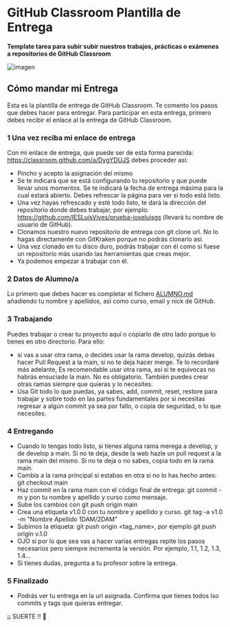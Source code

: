 # GitHub Classroom Plantilla de Entrega
**Template tarea para subir subir nuestros trabajos, prácticas o exámenes a repositorios de GitHub Classroom**

![imagen](https://github.blog/wp-content/uploads/2019/08/github-classroom-1200-630.png)

## Cómo mandar mi Entrega
Esta es la plantilla de entrega de GitHub Classroom. Te comento los pasos que debes hacer para entregar.
Para participar en esta entrega, primero debes recibir el enlace al la entrega de GitHub Classroom.

### 1 Una vez reciba mi enlace de entrega
Con mi enlace de entrega, que puede ser de esta forma parecida: https://classroom.github.com/a/DygYDUJS debes proceder así:
- Pincho y acepto la asignación del mismo
- Se te indicará que se está configurando tu repositorio y que puede llevar unos momentos. Se te indicará la fecha de entrega máxima para la cual estará abierto. Debes refrescar la página para ver si todo está listo.
- Una vez hayas refrescado y esté todo listo, te dará la dirección del repositorio donde debes trabajar, por ejemplo: https://github.com/IESLuisVives/prueba-joseluisgs (llevará tu nombre de usuario de GitHub). 
- Clonamos nuestro nuevo repositorio de entrega con git clone url. No lo hagas directamente con GitKraken porque no podrás clonarlo así.
- Una vez clonado en tu disco duro, podrás trabajar con él como si fuese un repositorio más usando las herramientas que creas mejor.
- Ya podemos empezar a trabajar con él.

### 2 Datos de Alumno/a
Lo primero que debes hacer es completar el fichero [ALUMNO.md](ALUMNO.md) añadiendo tu nombre y apellidos, así como curso, email y nick de GitHub.

### 3 Trabajando
Puedes trabajar o crear tu proyecto aquí o copiarlo de otro lado porque lo tienes en otro directorio. Para ello:
- si vas a usar otra rama, o decides usar la rama develop, quizás debas hacer Pull Request a la main, si no te deja hacer merge. Te lo recordaré más adelante, Es recomendable usar otra rama, así si te equivocas no habrás ensuciado la main. No es obligatorio. También puedes crear otras ramas siempre que quieras y lo necesites.
- Usa Git todo lo que puedas, ya sabes, add, commit, reset, restore para trabajar y sobre todo en las partes fundamentales por si necesitas regresar a algún commit ya sea por fallo, o copia de seguridad, o lo que necesites.

### 4 Entregando
- Cuando lo tengas todo listo, si tienes alguna rama merega a develop, y de develop a main. Si no te deja, desde la web hazle un pull request a la rama main del mismo. Si no te deja o no sabes, copia todo en la rama main. 
- Cambia a la rama principal si estabas en otra si no lo has hecho antes: git checkout main
- Haz commit en la rama main con el código final de entrega: git commit -m y pon tu nombre y apellido y curso como mensaje.
- Sube los cambios con git push origin main
- Crea una etiqueta v1.0.0 con tu nombre y apellido y curso. git tag -a v1.0 -m "Nombre Apellido 1DAM/2DAM"
- Subimos la etiqueta: git push origin <tag_name>, por ejemplo git push origin v.1.0
- OJO si por lo que sea vas a hacer varias entregas repite los pasos necesarios pero siempre incrementa la versión. Por ejemplo, 1.1, 1.2, 1.3, 1.4...
- Si tienes dudas, pregunta a tu profesor sobre la entrega.

### 5 Finalizado
- Podrás ver tu entrega en la url asignada. Confirma que tienes todos lso commits y tags que quieras entregar.

¡¡ SUERTE !! 🦾




